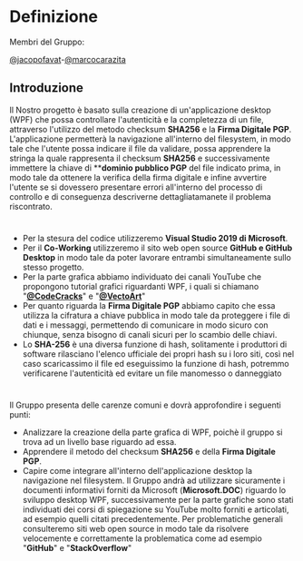 # Definizione
Membri del Gruppo:


[@jacopofavat](https://github.com/JacopoFavat)-[@marcocarazita](https://github.com/marcocarazita)

## Introduzione

Il Nostro progetto è  basato sulla creazione di un'applicazione desktop (WPF) che possa  controllare l'autenticità e la completezza di un file, attraverso l'utilizzo del metodo checksum **SHA256** e la **Firma Digitale PGP**.
L'applicazione permetterà la navigazione all'interno del filesystem, in modo tale che l'utente possa indicare il file da validare, possa apprendere la stringa la quale rappresenta il checksum **SHA256** e successivamente immettere la chiave di ****dominio pubblico PGP** del file indicato prima, in modo tale da ottenere la verifica della firma digitale e infine avvertire l'utente se si dovessero presentare errori all'interno del processo di controllo e di conseguenza descriverne dettagliatamanete il problema riscontrato.

#
- Per la stesura del codice utilizzeremo **Visual Studio 2019 di Microsoft**.
- Per il **Co-Working** utilizzeremo il sito web open source **GitHub e GitHub Desktop** in modo tale da poter lavorare entrambi simultaneamente sullo stesso progetto.
- Per la parte grafica abbiamo individuato dei canali YouTube che propongono tutorial grafici riguardanti WPF, i quali si chiamano "**[@CodeCracks](https://www.youtube.com/channel/UCiZ818fpn8OGBWu1f95NEHQ)**" e "**[@VectoArt](https://www.youtube.com/c/VectoArt)**"
- Per quanto riguarda la **Firma Digitale PGP** abbiamo capito che essa utilizza la cifratura a chiave pubblica in modo tale da proteggere i file di dati e i messaggi, permettendo di comunicare in modo sicuro con chiunque, senza bisogno di canali sicuri per lo scambio delle chiavi.
- Lo **SHA-256** è una diversa funzione di hash, solitamente i produttori di software rilasciano l'elenco ufficiale dei propri hash su i loro siti, così nel caso scaricassimo il file ed eseguissimo la funzione di hash, potremmo verificarene l'autenticità ed evitare un file manomesso o danneggiato

#


Il Gruppo presenta delle carenze comuni e dovrà approfondire i seguenti punti:
- Analizzare la creazione della parte grafica di WPF, poichè  il gruppo si trova  ad un livello base riguardo ad essa.
- Apprendere il metodo del checksum **SHA256** e della **Firma Digitale PGP**.
- Capire come integrare all'interno dell'applicazione desktop la navigazione nel filesystem.
Il Gruppo andrà ad utilizzare sicuramente i documenti informativi forniti da Microsoft (**Microsoft.DOC**) riguardo lo sviluppo desktop WPF, successivamente per la parte grafiche sono stati individuati dei corsi di spiegazione su YouTube molto forniti e articolati, ad esempio quelli citati precedentemente.
Per problematiche generali consulteremo siti web open source in modo tale da risolvere velocemente e correttamente la problematica come ad esempio "**GitHub**" e "**StackOverflow**"
